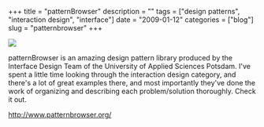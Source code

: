+++
title = "patternBrowser"
description = ""
tags = ["design patterns", "interaction design", "interface"]
date = "2009-01-12"
categories = ["blog"]
slug = "patternbrowser"
+++



  <div class="notebook-screenshot"><a href="http://www.patternbrowser.org/"><img src="http://media.konigi.com/bluga/wt496b396db60c1.jpg"/></a></div><p>patternBrowser is an amazing design pattern library produced by the Interface Design Team of the University of Applied Sciences Potsdam. I've spent a little time looking through the interaction design category, and there's a lot of great examples there, and most importantly they've done the work of organizing and describing each problem/solution thoroughly. Check it out.</p>
    
  <a href="http://www.patternbrowser.org/">http://www.patternbrowser.org/</a>
